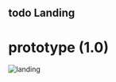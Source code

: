 ## todo Landing
# prototype (1.0)
![landing](https://user-images.githubusercontent.com/41709736/77625609-9c35cf00-6f8f-11ea-831a-21fad4d4667f.png)
